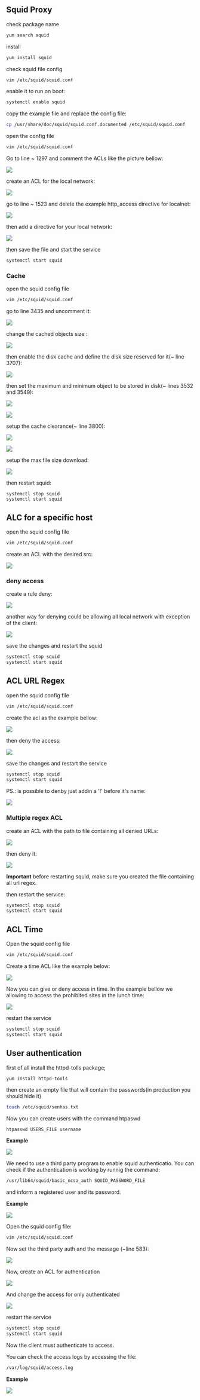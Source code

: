 ## Squid Proxy

check package name

`````bash
yum search squid
`````

install 

`````bash
yum install squid
`````

check squid file config

`````bash
vim /etc/squid/squid.conf
`````

enable it to run on boot:

````bash
systemctl enable squid
````

copy the example file and replace the config file:

````bash
cp /usr/share/doc/squid/squid.conf.documented /etc/squid/squid.conf
````

open the config file

`````bash
vim /etc/squid/squid.conf
`````

Go to line ~ 1297 and comment the ACLs like the picture bellow:

![](https://github.com/lucaschf/Internet-Service-Management-and-Configuration/blob/main/images/server/squid-comment-acl.png)

create an ACL for the local network:

![](https://github.com/lucaschf/Internet-Service-Management-and-Configuration/blob/main/images/server/squid-local-network-acl.png)

go to line ~ 1523 and delete the example http_access directive for localnet:

![](https://github.com/lucaschf/Internet-Service-Management-and-Configuration/blob/main/images/server/squid-directive-local-network-custom-add.png)

then add a directive for your local network:

![](https://github.com/lucaschf/Internet-Service-Management-and-Configuration/blob/main/images/server/squid-directive-local-network-custom-add.png)

then save the file and start the service

````bash
systemctl start squid
````

### Cache

open the squid config file

````bash
vim /etc/squid/squid.conf
````

go to line 3435 and uncomment it:

![](https://github.com/lucaschf/Internet-Service-Management-and-Configuration/blob/main/images/server/squid-cache-enable.png)

change the cached objects size :

![](https://github.com/lucaschf/Internet-Service-Management-and-Configuration/blob/main/images/server/squid-cache-objects-size.png)

then enable the disk cache and define the disk size reserved for it(~ line 3707):

![](https://github.com/lucaschf/Internet-Service-Management-and-Configuration/blob/main/images/server/squid-disk-cache.png)

then set the maximum and minimum object to be stored in disk(~ lines 3532 and 3549):

![](https://github.com/lucaschf/Internet-Service-Management-and-Configuration/blob/main/images/server/squid-maximun-disk-object-size.png)

![](https://github.com/lucaschf/Internet-Service-Management-and-Configuration/blob/main/images/server/squid-minimum-disk-object-size.png)

setup the cache clearance(~ line 3800):

 ![](https://github.com/lucaschf/Internet-Service-Management-and-Configuration/blob/main/images/server/squid-cache-clearance.png)

 ![](https://github.com/lucaschf/Internet-Service-Management-and-Configuration/blob/main/images/server/squid-cache-clearance-2.png)

setup the max file size download:

![](https://github.com/lucaschf/Internet-Service-Management-and-Configuration/blob/main/images/server/squid-cache-body-max-size.png)

then restart squid:

````basic
systemctl stop squid
systemctl start squid	
````

## ALC for a specific host

open the squid config file

`````bash
vim /etc/squid/squid.conf
`````

create an ACL with the desired src:

![](https://github.com/lucaschf/Internet-Service-Management-and-Configuration/blob/main/images/server/squid-acl-client.png)

### deny access

create a rule deny:

![](https://github.com/lucaschf/Internet-Service-Management-and-Configuration/blob/main/images/server/squid-acl-client-deny.png)

another way for denying  could be allowing all local network with exception of the client:

![](https://github.com/lucaschf/Internet-Service-Management-and-Configuration/blob/main/images/server/squid-acl-client-deny-way-2.png)

save the changes and restart the squid

````bash
systemctl stop squid
systemctl start squid
````

## ACL URL Regex

open the squid config file

````bash
vim /etc/squid/squid.conf	
````

create the acl as the example bellow:

![](https://github.com/lucaschf/Internet-Service-Management-and-Configuration/blob/main/images/server/squid-acl-regex-facebook.png)

then deny the access:

![](https://github.com/lucaschf/Internet-Service-Management-and-Configuration/blob/main/images/server/squid-deny-facebook.png)

save the changes and restart the service

````bash
systemctl stop squid
systemctl start squid
````

PS.: is possible to denby just addin a '!' before it's name:

![](https://github.com/lucaschf/Internet-Service-Management-and-Configuration/blob/main/images/server/squid-deny-facebook-2.png)

### Multiple regex ACL

create an ACL with the path to file containing all denied URLs:

![](https://github.com/lucaschf/Internet-Service-Management-and-Configuration/blob/main/images/server/squid-acl-multiple-url_regex.png)

then deny it:

![](https://github.com/lucaschf/Internet-Service-Management-and-Configuration/blob/main/images/server/squid-deny-multiple-regex.png)

**Important** before restarting squid, make sure you created the file containing all url regex.

then restart the service:

````bash
systemctl stop squid
systemctl start squid
````

## ACL Time

Open the squid config file

`````bash
vim /etc/squid/squid.conf
`````

Create a time ACL like the example below:

![](https://github.com/lucaschf/Internet-Service-Management-and-Configuration/blob/main/images/server/squid-acl-time.png)

Now you can give or deny access in time. In the example bellow we allowing to access the prohibited sites in the lunch time:

![](https://github.com/lucaschf/Internet-Service-Management-and-Configuration/blob/main/images/server/squid-acl-client-deny-url-regex_except-lunch-time.png)

restart the service

````bash
systemctl stop squid
systemctl start squid
````

## User authentication

first of all install the httpd-tolls package;

````bash
yum install httpd-tools
````

then create an empty file that will contain the passwords(in production you should hide it)

````bash
touch /etc/squid/senhas.txt
````

Now you can create users with the command htpaswd

````
htpasswd USERS_FILE username 
````

**Example**

![](https://github.com/lucaschf/Internet-Service-Management-and-Configuration/blob/main/images/server/squid-hpasswd-example.png)

We need to use a third party program to enable squid authenticatio. You can check if the authentication is working by runnig the command:

`````bash
/usr/lib64/squid/basic_ncsa_auth SQUID_PASSWORD_FILE
`````

and inform a registered user and its password.

**Example**

![](https://github.com/lucaschf/Internet-Service-Management-and-Configuration/blob/main/images/server/squid-auth-test-example.png)

Open the squid config file:

`````bash
vim /etc/squid/squid.conf
`````

Now set the third party auth and the message (~line 583):

![](https://github.com/lucaschf/Internet-Service-Management-and-Configuration/blob/main/images/server/squid-third-party-auth-config.png)

Now, create an ACL for authentication

![](https://github.com/lucaschf/Internet-Service-Management-and-Configuration/blob/main/images/server/squid-acl-auth.png)

And change the access for only authenticated

![](https://github.com/lucaschf/Internet-Service-Management-and-Configuration/blob/main/images/server/squid-allow-only-auth.png)

restart the service

````bash
systemctl stop squid
systemctl start squid
````

Now the client must authenticate to access.

You can check the access logs by accessing the file:

`````bash
/var/log/squid/access.log
`````

**Example**

![](https://github.com/lucaschf/Internet-Service-Management-and-Configuration/blob/main/images/server/squid-access-logs.png)

